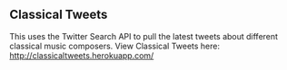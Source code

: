 <h2>Classical Tweets</h2>

This uses the Twitter Search API to pull the latest tweets about different classical music composers. View Classical Tweets here: http://classicaltweets.herokuapp.com/